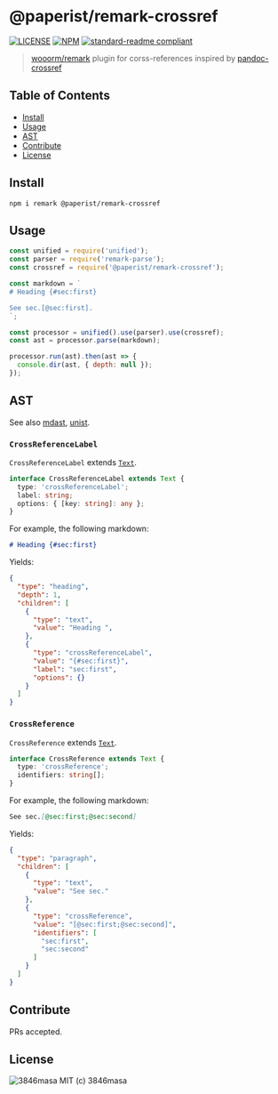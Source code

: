 # @paperist/remark-crossref

[![LICENSE][license-badge]][license]
[![NPM][npm-badge]][npm]
[![standard-readme compliant][standard-readme-badge]][standard-readme]

[npm]: https://www.npmjs.com/package/@paperist/remark-crossref
[license]: https://3846masa.mit-license.org
[standard-readme]: https://github.com/RichardLitt/standard-readme

[npm-badge]: https://img.shields.io/npm/v/@paperist/remark-crossref.svg?style=flat-square&logo=data:image/png;base64,iVBORw0KGgoAAAANSUhEUgAAACAAAAAgBAMAAACBVGfHAAAABGdBTUEAALGPC/xhBQAAAAFzUkdCAK7OHOkAAAAbUExURcwAAOeIiP////G7u/ri4tIZGdpFReJsbPC3t075sZwAAAAvSURBVCjPY2CgDWAThIMEsACjEhwIUCZg0dGCIqASwMAxMgXAgSzOwMAOC2TqAwBvzR4JxLaP0gAAAABJRU5ErkJggg==
[license-badge]: https://img.shields.io/badge/license-MIT-blue.svg?style=flat-square&logo=data:image/png;base64,iVBORw0KGgoAAAANSUhEUgAAABAAAAAQBAMAAADt3eJSAAAAIGNIUk0AAHomAACAhAAA%2BgAAAIDoAAB1MAAA6mAAADqYAAAXcJy6UTwAAAAVUExURSBTICJcIiNgIiZoJTuhNyt3Kf///%2BCqxSgAAAAGdFJOUwpclbn%2B4Fj6/H8AAAABYktHRAZhZrh9AAAACXBIWXMAAA3XAAAN1wFCKJt4AAAAB3RJTUUH4AkEEjEV7MDQQwAAAGBJREFUCNc1TUEKgDAMi07vE/Q%2BRD8g%2B4BbvAvi/79iMjDQJm1CC6BbDzRsZI3incIpYeYFhCaYnLiyPYnYkwWZFWoFHrSuttCmmbwXh0eJQYVON4JthZTxCzzAmyb8%2BAAKXBRyN6RyZQAAAABJRU5ErkJggg==
[standard-readme-badge]: https://img.shields.io/badge/standard--readme-OK-green.svg?style=flat-square

> [wooorm/remark] plugin for corss-references inspired by [pandoc-crossref]

[wooorm/remark]: https://github.com/wooorm/remark
[pandoc-crossref]: https://github.com/lierdakil/pandoc-crossref

## Table of Contents

- [Install](#install)
- [Usage](#usage)
- [AST](#ast)
- [Contribute](#contribute)
- [License](#license)

## Install

```
npm i remark @paperist/remark-crossref
```

## Usage

```js
const unified = require('unified');
const parser = require('remark-parse');
const crossref = require('@paperist/remark-crossref');

const markdown = `
# Heading {#sec:first}

See sec.[@sec:first].
`;

const processor = unified().use(parser).use(crossref);
const ast = processor.parse(markdown);

processor.run(ast).then(ast => {
  console.dir(ast, { depth: null });
});
```

## AST

See also [mdast], [unist].

[mdast]: https://github.com/syntax-tree/mdast
[unist]: https://github.com/syntax-tree/unist

### `CrossReferenceLabel`

`CrossReferenceLabel` extends [`Text`][unist-text].

```typescript
interface CrossReferenceLabel extends Text {
  type: 'crossReferenceLabel';
  label: string;
  options: { [key: string]: any };
}
```

For example, the following markdown:

```md
# Heading {#sec:first}
```

Yields:

```json
{
  "type": "heading",
  "depth": 1,
  "children": [
    {
      "type": "text",
      "value": "Heading ",
    },
    {
      "type": "crossReferenceLabel",
      "value": "{#sec:first}",
      "label": "sec:first",
      "options": {}
    }
  ]
}
```

### `CrossReference`

`CrossReference` extends [`Text`][unist-text].

```typescript
interface CrossReference extends Text {
  type: 'crossReference';
  identifiers: string[];
}
```

For example, the following markdown:

```md
See sec.[@sec:first;@sec:second]
```

Yields:

```json
{
  "type": "paragraph",
  "children": [
    {
      "type": "text",
      "value": "See sec."
    },
    {
      "type": "crossReference",
      "value": "[@sec:first;@sec:second]",
      "identifiers": [
        "sec:first",
        "sec:second"
      ]
    }
  ]
}
```

[unist-text]: https://github.com/syntax-tree/unist#text

## Contribute

PRs accepted.

## License

![3846masa] MIT (c) 3846masa

[3846masa]: https://www.gravatar.com/avatar/cfeae69aae4f4fc102960f01d35d2d86?s=50
